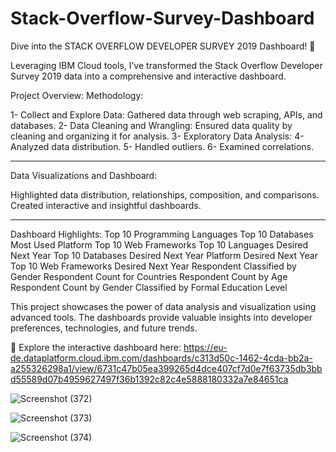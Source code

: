 # Stack-Overflow-Survey-Dashboard

Dive into the STACK OVERFLOW DEVELOPER SURVEY 2019 Dashboard! 🚀

Leveraging IBM Cloud tools, I’ve transformed the Stack Overflow Developer Survey 2019 data into a comprehensive and interactive dashboard.

Project Overview:
Methodology:

1- Collect and Explore Data: Gathered data through web scraping, APIs, and databases.
2- Data Cleaning and Wrangling: Ensured data quality by cleaning and organizing it for analysis.
3- Exploratory Data Analysis:
4- Analyzed data distribution.
5- Handled outliers.
6- Examined correlations.

----------------------------------------------------------------------------------------------------

Data Visualizations and Dashboard:

Highlighted data distribution, relationships, composition, and comparisons.
Created interactive and insightful dashboards.

----------------------------------------------------------------------------------------------------

Dashboard Highlights:
Top 10 Programming Languages
Top 10 Databases
Most Used Platform
Top 10 Web Frameworks
Top 10 Languages Desired Next Year
Top 10 Databases Desired Next Year
Platform Desired Next Year
Top 10 Web Frameworks Desired Next Year
Respondent Classified by Gender
Respondent Count for Countries
Respondent Count by Age
Respondent Count by Gender
Classified by Formal Education Level


This project showcases the power of data analysis and visualization using advanced tools. The dashboards provide valuable insights into developer preferences, technologies, and future trends.

🔗 Explore the interactive dashboard here: https://eu-de.dataplatform.cloud.ibm.com/dashboards/c313d50c-1462-4cda-bb2a-a255326298a1/view/6731c47b05ea399265d4dce407cf7d0e7f63735db3bbd55589d07b4959627497f36b1392c82c4e5888180332a7e84651ca



![Screenshot (372)](https://github.com/mohammed-afif/Stack-Overflow-Survey-Dashboard/assets/79763625/bec6ab04-da35-466b-9a69-e6808f657cfb)

![Screenshot (373)](https://github.com/mohammed-afif/Stack-Overflow-Survey-Dashboard/assets/79763625/73329b9a-813d-46ef-b349-10fcd1772431)

![Screenshot (374)](https://github.com/mohammed-afif/Stack-Overflow-Survey-Dashboard/assets/79763625/a6f875c5-4ee9-4ccf-a46a-4138970fc3ad)

